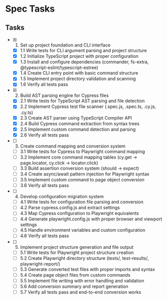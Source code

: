 # Spec Tasks

## Tasks

- [x] 1. Set up project foundation and CLI interface
  - [x] 1.1 Write tests for CLI argument parsing and project structure
  - [x] 1.2 Initialize TypeScript project with proper configuration
  - [x] 1.3 Install and configure dependencies (commander, fs-extra, @typescript-eslint/typescript-estree)
  - [x] 1.4 Create CLI entry point with basic command structure
  - [x] 1.5 Implement project directory validation and scanning
  - [x] 1.6 Verify all tests pass

- [x] 2. Build AST parsing engine for Cypress files
  - [x] 2.1 Write tests for TypeScript AST parsing and file detection
  - [x] 2.2 Implement Cypress test file scanner (.spec.js, .spec.ts, .cy.js, .cy.ts)
  - [x] 2.3 Create AST parser using TypeScript Compiler API
  - [x] 2.4 Build Cypress command extraction from syntax trees
  - [x] 2.5 Implement custom command detection and parsing
  - [x] 2.6 Verify all tests pass

- [ ] 3. Create command mapping and conversion system
  - [ ] 3.1 Write tests for Cypress to Playwright command mapping
  - [ ] 3.2 Implement core command mapping tables (cy.get → page.locator, cy.click → locator.click)
  - [ ] 3.3 Build assertion conversion system (should → expect)
  - [ ] 3.4 Create async/await pattern injection for Playwright syntax
  - [ ] 3.5 Implement custom command to page object conversion
  - [ ] 3.6 Verify all tests pass

- [ ] 4. Develop configuration migration system
  - [ ] 4.1 Write tests for configuration file parsing and conversion
  - [ ] 4.2 Parse cypress.config.js and extract settings
  - [ ] 4.3 Map Cypress configuration to Playwright equivalents
  - [ ] 4.4 Generate playwright.config.js with proper browser and viewport settings
  - [ ] 4.5 Handle environment variables and custom configuration
  - [ ] 4.6 Verify all tests pass

- [ ] 5. Implement project structure generation and file output
  - [ ] 5.1 Write tests for Playwright project structure creation
  - [ ] 5.2 Create Playwright directory structure (tests/, test-results/, playwright-report/)
  - [ ] 5.3 Generate converted test files with proper imports and syntax
  - [ ] 5.4 Create page object files from custom commands
  - [ ] 5.5 Implement file writing with error handling and validation
  - [ ] 5.6 Add conversion summary and report generation
  - [ ] 5.7 Verify all tests pass and end-to-end conversion works
